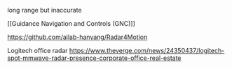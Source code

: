 long range but inaccurate

[[Guidance Navigation and Controls (GNC)]]

https://github.com/ailab-hanyang/Radar4Motion

Logitech office radar
https://www.theverge.com/news/24350437/logitech-spot-mmwave-radar-presence-corporate-office-real-estate